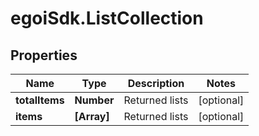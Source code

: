 # egoiSdk.ListCollection

## Properties
Name | Type | Description | Notes
------------ | ------------- | ------------- | -------------
**totalItems** | **Number** | Returned lists | [optional] 
**items** | **[Array]** | Returned lists | [optional] 



